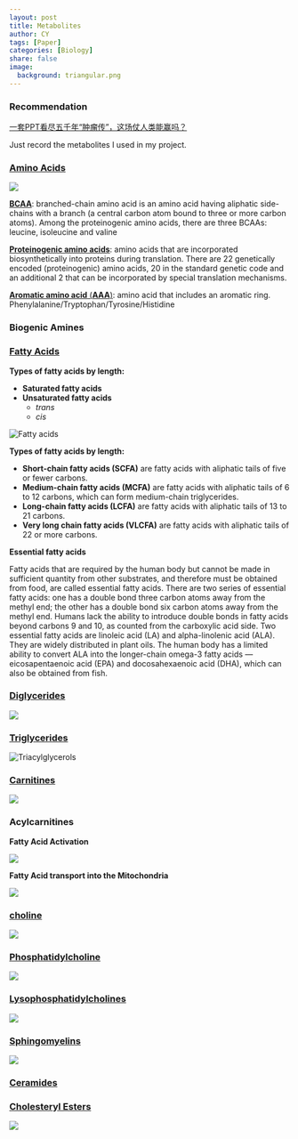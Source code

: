 ```yaml
---
layout: post
title: Metabolites
author: CY
tags: [Paper]
categories: [Biology]
share: false
image:
  background: triangular.png 
---
```




### Recommendation

[一套PPT看尽五千年“肿瘤传”，这场仗人类能赢吗？](http://news.ifeng.com/a/20170831/51826668_0.shtml)



Just record the metabolites I used in my project.

### [Amino Acids](https://en.wikipedia.org/wiki/Amino_acid)

![](http://www.nicoptere.net/wp-content/uploads/2016/09/Amino-Acids.jpg)



[**BCAA**](https://en.wikipedia.org/wiki/Branched-chain_amino_acid): branched-chain amino acid is an amino acid having aliphatic side-chains with a branch (a central carbon atom bound to three or more carbon atoms). Among the proteinogenic amino acids, there are three BCAAs: leucine, isoleucine and valine

[**Proteinogenic amino acids**](https://en.wikipedia.org/wiki/Proteinogenic_amino_acid): amino acids that are incorporated biosynthetically into proteins during translation. There are 22 genetically encoded (proteinogenic) amino acids, 20 in the standard genetic code and an additional 2 that can be incorporated by special translation mechanisms.

[**Aromatic amino acid** (**AAA**)](https://en.wikipedia.org/wiki/Aromatic_amino_acid): amino acid that includes an aromatic ring.    Phenylalanine/Tryptophan/Tyrosine/Histidine  



### Biogenic Amines 



### [Fatty Acids](https://en.wikipedia.org/wiki/Fatty_acid)

**Types of fatty acids by length:**

+ **Saturated fatty acids**
+ **Unsaturated fatty acids**
   + *trans*
   + *cis*

![Fatty acids](https://courses.washington.edu/conj/membrane/fattyacid.png)

**Types of fatty acids by length:**

- **Short-chain fatty acids (SCFA)** are fatty acids with aliphatic tails of five or fewer carbons.
- **Medium-chain fatty acids (MCFA)** are fatty acids with aliphatic tails of 6 to 12 carbons, which can form medium-chain triglycerides.
- **Long-chain fatty acids (LCFA)** are fatty acids with aliphatic tails of 13 to 21 carbons.
- **Very long chain fatty acids (VLCFA)** are fatty acids with aliphatic tails of 22 or more carbons.

**Essential fatty acids**

Fatty acids that are required by the human body but cannot be made in sufficient quantity from other substrates, and therefore must be obtained from food, are called essential fatty acids. There are two series of essential fatty acids: one has a double bond three carbon atoms away from the methyl end; the other has a double bond six carbon atoms away from the methyl end. Humans lack the ability to introduce double bonds in fatty acids beyond carbons 9 and 10, as counted from the carboxylic acid side. Two essential fatty acids are linoleic acid (LA) and alpha-linolenic acid (ALA). They are widely distributed in plant oils. The human body has a limited ability to convert ALA into the longer-chain omega-3 fatty acids — eicosapentaenoic acid (EPA) and docosahexaenoic acid (DHA), which can also be obtained from fish.

### [Diglycerides](https://en.wikipedia.org/wiki/Diglyceride)

![](http://www.myveganmind.com/wp-content/uploads/2014/01/Tri-Di-and-Monoglycerides-with-text.png)

### [Triglycerides](https://en.wikipedia.org/wiki/Triglyceride)

![Triacylglycerols](https://courses.washington.edu/conj/membrane/triacylglycerol.png)

### [Carnitines](https://en.wikipedia.org/wiki/Carnitine)

![](https://www.researchgate.net/profile/Jay_Pettegrew/publication/12203290/figure/fig2/AS:279197302968336@1443577232208/Figure-1-Chemical-structures-of-carnitine-and-acetyl-L-carnitine.png)



### Acylcarnitines

**Fatty Acid Activation**

![](https://library.med.utah.edu/NetBiochem/mml/fa_carnact.gif)



**Fatty Acid transport into the Mitochondria**

![](https://www.researchgate.net/profile/Jay_Pettegrew/publication/12203290/figure/fig1/AS:279153245999125@1443566728479/Figure-2-Schematic-of-the-role-of-mitochondrial-carnitine-and-ALCAR-in-shuttling-free.png)

### [choline](https://en.wikipedia.org/wiki/Choline)



![](https://homesteadontherangecom.files.wordpress.com/2016/04/choline.jpg?w=300&h=142)



### [Phosphatidylcholine](https://en.wikipedia.org/wiki/Phosphatidylcholine)

![](https://media1.britannica.com/eb-media/30/96830-004-0DB9C79D.jpg)



### [Lysophosphatidylcholines](https://fr.wikipedia.org/wiki/2-Lysophosphatidylcholine)



![](https://images.nature.com/lw926/nature-assets/srep/2016/161219/srep39415/images/srep39415-f8.jpg)



### [Sphingomyelins](http://chemistry.elmhurst.edu/vchembook/556sphingo.html)

![](http://chemistry.elmhurst.edu/vchembook/images/556sphingomyelin.gif)

### [Ceramides](https://en.wikipedia.org/wiki/Ceramide)



### [Cholesteryl  Esters](https://en.wikipedia.org/wiki/Cholesteryl_ester)

![](http://aocs.files.cms-plus.com/LipidsLibrary/images/ImportedImages/lipidlibrary/Lipids/cholest/Figure07.png)

